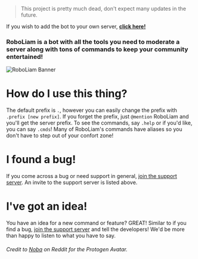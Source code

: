 > This project is pretty much dead, don't expect many updates in the future.

If you wish to add the bot to your own server, [**click here!**](https://discordapp.com/api/oauth2/authorize?client_id=694637394300895273&permissions=8&scope=bot)

### RoboLiam is a bot with all the tools you need to moderate a server along with tons of commands to keep your community entertained!

![RoboLiam Banner](https://repository-images.githubusercontent.com/252278043/e73c6000-742f-11ea-9bb2-3744210750be)

# How do I use this thing?
The default prefix is `.`, however you can easily change the prefix with `.prefix [new prefix]`. If you forget the prefix, just `@mention` RoboLiam and you'll get the server prefix. To see the commands, say `.help` or if you'd like, you can say `.cmds`! Many of RoboLiam's commands have aliases so you don't have to step out of your confort zone!

# I found a bug!
If you come across a bug or need support in general, [join the support server](https://discord.gg/fssWDHY5Kb). An invite to the support server is listed above.

# I've got an idea!
You have an idea for a new command or feature? GREAT! Similar to if you find a bug, [join the support server](https://discord.gg/fssWDHY5Kb) and tell the developers! We'd be more than happy to listen to what you have to say.

###### Credit to [Noba](https://www.reddit.com/user/N0ba/) on Reddit for the Protogen Avatar.
